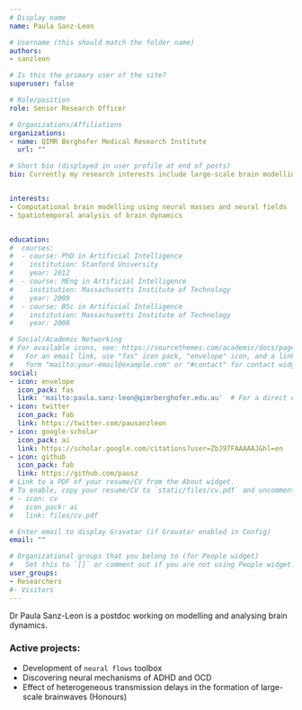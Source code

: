 ```yaml
---
# Display name
name: Paula Sanz-Leon

# Username (this should match the folder name)
authors:
- sanzleon

# Is this the primary user of the site?
superuser: false

# Role/position
role: Senior Research Officer

# Organizations/Affiliations
organizations:
- name: QIMR Berghofer Medical Research Institute
  url: ""

# Short bio (displayed in user profile at end of posts)
bio: Currently my research interests include large-scale brain modelling across the lifespan & development of open-source scientific software in Python and Matlab. 


interests: 
- Computational brain modelling using neural masses and neural fields
- Spatiotemporal analysis of brain dynamics 


education:
#  courses:
#  - course: PhD in Artificial Intelligence
#    institution: Stanford University
#    year: 2012
#  - course: MEng in Artificial Intelligence
#    institution: Massachusetts Institute of Technology
#    year: 2009
#  - course: BSc in Artificial Intelligence
#    institution: Massachusetts Institute of Technology
#    year: 2008

# Social/Academic Networking
# For available icons, see: https://sourcethemes.com/academic/docs/page-builder/#icons
#   For an email link, use "fas" icon pack, "envelope" icon, and a link in the
#   form "mailto:your-email@example.com" or "#contact" for contact widget.
social:
- icon: envelope
  icon_pack: fas
  link: 'mailto:paula.sanz-leon@qimrberghofer.edu.au'  # For a direct email link, use "mailto:test@example.org".
- icon: twitter
  icon_pack: fab
  link: https://twitter.com/pausanzleon
- icon: google-scholar
  icon_pack: ai
  link: https://scholar.google.com/citations?user=ZbJ97FAAAAAJ&hl=en
- icon: github
  icon_pack: fab
  link: https://github.com/pausz
# Link to a PDF of your resume/CV from the About widget.
# To enable, copy your resume/CV to `static/files/cv.pdf` and uncomment the lines below.
# - icon: cv
#   icon_pack: ai
#   link: files/cv.pdf

# Enter email to display Gravatar (if Gravatar enabled in Config)
email: ""

# Organizational groups that you belong to (for People widget)
#   Set this to `[]` or comment out if you are not using People widget.
user_groups:
- Researchers
#- Visitors
---
```


Dr Paula Sanz-Leon is a postdoc working on modelling and analysing brain dynamics.

### Active projects: 
- Development of `neural flows` toolbox
- Discovering neural mechanisms of ADHD and OCD
- Effect of heterogeneous transmission delays in the formation of large-scale brainwaves (Honours)
